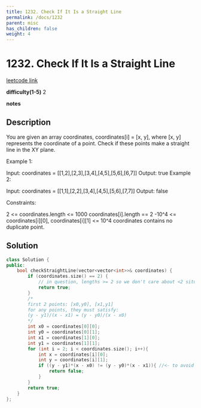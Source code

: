 ```yaml
---
title: 1232. Check If It Is a Straight Line
permalink: /docs/1232
parent: misc
has_children: false
weight: 4
---
```

# 1232. Check If It Is a Straight Line
[leetcode link](https://leetcode.com/problems/check-if-it-is-a-straight-line/)

**difficulty(1-5)** 
2

**notes** 


## Description
You are given an array coordinates, coordinates[i] = [x, y], where [x, y] represents the coordinate of a point. Check if these points make a straight line in the XY plane.

 

 

Example 1:



Input: coordinates = [[1,2],[2,3],[3,4],[4,5],[5,6],[6,7]]
Output: true
Example 2:



Input: coordinates = [[1,1],[2,2],[3,4],[4,5],[5,6],[7,7]]
Output: false
 

Constraints:

2 <= coordinates.length <= 1000
coordinates[i].length == 2
-10^4 <= coordinates[i][0], coordinates[i][1] <= 10^4
coordinates contains no duplicate point.

## Solution
```c++
class Solution {
public:
    bool checkStraightLine(vector<vector<int>>& coordinates) {
        if (coordinates.size() == 2) {
            // in question, lengths >= 2 so we don't care about <2 situation.
            return true;
        }
        /*
        first 2 points: [x0,y0], [x1,y1]
        for any points, they must satisfy:
        (y - y1)/(x - x1) = (y - y0)/(x - x0)
        */
        int x0 = coordinates[0][0];
        int y0 = coordinates[0][1];
        int x1 = coordinates[1][0];
        int y1 = coordinates[1][1];
        for (int i = 2; i < coordinates.size(); i++){
            int x = coordinates[i][0];
            int y = coordinates[i][1];
            if ((y - y1)*(x - x0) != (y - y0)*(x - x1)){ //<- to avoid devision by zero erroR!!!
                return false;
            }
        }
        return true;
    }
};
``` 

<!-- 
Default label
{: .label }

Blue label
{: .label .label-blue }

Stable
{: .label .label-green }

New release
{: .label .label-purple }

Coming soon
{: .label .label-yellow }

Deprecated
{: .label .label-red } -->
